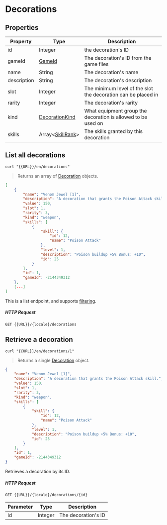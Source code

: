 [Decoration]: #decorations

# Decorations
## Properties
|Property|Type|Description|
|---|---|---|
|id|Integer|the decoration's ID|
|gameId|[GameId](#gameid)|The decoration's ID from the game files|
|name|String|The decoration's name|
|description|String|The decoration's description|
|slot|Integer|The minimum level of the slot the decoration can be placed in|
|rarity|Integer|The decoration's rarity|
|kind|[DecorationKind](#decorationkind)|What equipment group the decoration is allowed to be used on|
|skills|Array<[SkillRank](#skillrank)>|The skills granted by this decoration|

## List all decorations
```shell
curl "{{URL}}/en/decorations"
```

> Returns an array of [Decoration] objects.

```json
[
    {
        "name": "Venom Jewel [1]",
        "description": "A decoration that grants the Poison Attack skill.",
        "value": 150,
        "slot": 1,
        "rarity": 3,
        "kind": "weapon",
        "skills": [
            {
                "skill": {
                    "id": 12,
                    "name": "Poison Attack"
                },
                "level": 1,
                "description": "Poison buildup +5% Bonus: +10",
                "id": 25
            }
        ],
        "id": 1,
        "gameId": -2144349312
    },
    [...]
]
```

This is a list endpoint, and supports [filtering](#filtering-objects-in-the-response).

##### HTTP Request
`GET {{URL}}/{locale}/decorations`

## Retrieve a decoration
```shell
curl "{{URL}}/en/decorations/1"
```

> Returns a single [Decoration] object.

```json
{
    "name": "Venom Jewel [1]",
    "description": "A decoration that grants the Poison Attack skill.",
    "value": 150,
    "slot": 1,
    "rarity": 3,
    "kind": "weapon",
    "skills": [
        {
            "skill": {
                "id": 12,
                "name": "Poison Attack"
            },
            "level": 1,
            "description": "Poison buildup +5% Bonus: +10",
            "id": 25
        }
    ],
    "id": 1,
    "gameId": -2144349312
}
```

Retrieves a decoration by its ID.

##### HTTP Request
`GET {{URL}}/{locale}/decorations/{id}`

|Parameter|Type|Description|
|---|---|---|
|id|Integer|The decoration's ID|